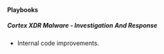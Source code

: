 
#### Playbooks

##### Cortex XDR Malware - Investigation And Response

- Internal code improvements.